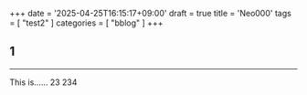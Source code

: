 +++
date = '2025-04-25T16:15:17+09:00'
draft = true
title = 'Neo000'
tags = [ "test2" ]
categories = [ "bblog" ]
+++

## 1
___

This is......
23
234

